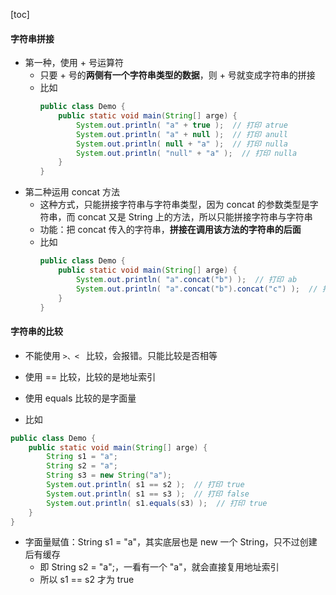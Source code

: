 <script src='/笔记/see/index.js'></script>
[toc]


#### 字符串拼接
- 第一种，使用 + 号运算符
  - 只要 + 号的**两侧有一个字符串类型的数据**，则 + 号就变成字符串的拼接
  - 比如
    ```java
    public class Demo {
        public static void main(String[] arge) {
            System.out.println( "a" + true );  // 打印 atrue
            System.out.println( "a" + null );  // 打印 anull
            System.out.println( null + "a" );  // 打印 nulla
            System.out.println( "null" + "a" );  // 打印 nulla
        }
    }
    ```
- 第二种运用 concat 方法
  - 这种方式，只能拼接字符串与字符串类型，因为 concat 的参数类型是字符串，而 concat 又是 String 上的方法，所以只能拼接字符串与字符串
  - 功能：把 concat 传入的字符串，**拼接在调用该方法的字符串的后面**
  - 比如
    ```java
    public class Demo {
        public static void main(String[] arge) {
            System.out.println( "a".concat("b") );  // 打印 ab
            System.out.println( "a".concat("b").concat("c") );  // 打印 abc
        }
    }
    ```



#### 字符串的比较
- 不能使用  `>、< ` 比较，会报错。只能比较是否相等
- 使用 == 比较，比较的是地址索引
- 使用 equals 比较的是字面量

- 比如
```java
public class Demo {
    public static void main(String[] arge) {
        String s1 = "a";
        String s2 = "a";
        String s3 = new String("a");
        System.out.println( s1 == s2 );  // 打印 true
        System.out.println( s1 == s3 );  // 打印 false
        System.out.println( s1.equals(s3) );  // 打印 true
    }
}
```
  - 字面量赋值：String s1 = "a"，其实底层也是 new 一个 String，只不过创建后有缓存
    - 即 String s2 = "a";，一看有一个 "a"，就会直接复用地址索引
    - 所以 s1 == s2 才为 true